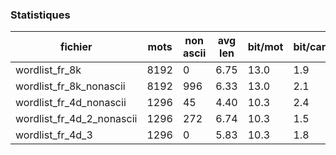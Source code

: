 ### Statistiques

fichier                   | mots | non ascii | avg len | bit/mot | bit/car
--------------------------|------|-----------|---------|---------|--------
wordlist_fr_8k            | 8192 |         0 |    6.75 |    13.0 |     1.9
wordlist_fr_8k_nonascii   | 8192 |       996 |    6.33 |    13.0 |     2.1
wordlist_fr_4d_nonascii   | 1296 |        45 |    4.40 |    10.3 |     2.4
wordlist_fr_4d_2_nonascii | 1296 |       272 |    6.74 |    10.3 |     1.5
wordlist_fr_4d_3          | 1296 |         0 |    5.83 |    10.3 |     1.8

